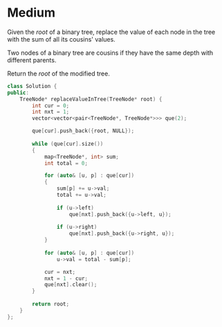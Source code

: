 # Medium

Given the $root$ of a binary tree, replace the value of each node in the tree with the sum of all its cousins' values.

Two nodes of a binary tree are cousins if they have the same depth with different parents.

Return the $root$ of the modified tree.

```cpp
class Solution {
public:
    TreeNode* replaceValueInTree(TreeNode* root) {
        int cur = 0;
        int nxt = 1;
        vector<vector<pair<TreeNode*, TreeNode*>>> que(2);

        que[cur].push_back({root, NULL});
        
        while (que[cur].size())
        {
            map<TreeNode*, int> sum;
            int total = 0;

            for (auto& [u, p] : que[cur])
            {
                sum[p] += u->val;
                total += u->val;
                
                if (u->left)
                    que[nxt].push_back({u->left, u});
                
                if (u->right)
                    que[nxt].push_back({u->right, u});
            }
            
            for (auto& [u, p] : que[cur])
                u->val = total - sum[p];

            cur = nxt;
            nxt = 1 - cur;
            que[nxt].clear();
        }
        
        return root;
    }
};
```
